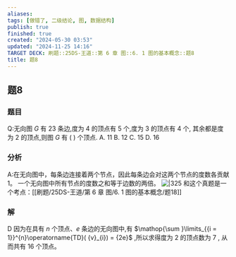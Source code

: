 ```yaml
---
aliases: 
tags: [做错了, 二级结论, 图, 数据结构]
publish: true
finished: true
created: "2024-05-30 03:53"
updated: "2024-11-25 14:16"
TARGET DECK: 刷题::25DS-王道::第 6 章 图::6. 1 图的基本概念::题8
title: 题8
---
```

## 题8
### 题目
Q:无向图 $G$ 有 23 条边,度为 4 的顶点有 5 个,度为 3 的顶点有 4 个, 其余都是度为 2 的顶点,则图 $G$ 有 ( ) 个顶点.
A. 11 
B. 12 
C. 15 
D. 16
### 分析
A:在无向图中，每条边连接着两个节点，因此每条边会对这两个节点的度数各贡献 1。
一个无向图中所有节点的度数之和等于边数的两倍。
![|325](https://img.hwenyi.live/202408311228054.webp)
和这个真题是一个考点：[[刷题/25DS-王道/第 6 章 图/6. 1 图的基本概念/题18]]
### 解
D
因为在具有 $n$ 个顶点、$e$ 条边的无向图中,有 $\mathop{\sum }\limits_{{i = 1}}^{n}\operatorname{TD}( {v}_{i})  = {2e}$ ,所以求得度为 2 的顶点数为 7 , 从而共有 16 个顶点。
